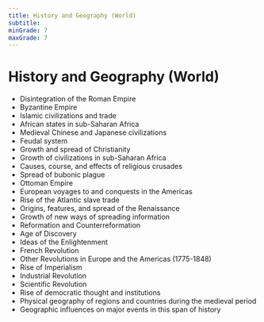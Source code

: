 ```yaml
---
title: History and Geography (World)
subtitle: 
minGrade: 7
maxGrade: 7
---
```

# History and Geography (World)
* Disintegration of the Roman Empire
* Byzantine Empire
* Islamic civilizations and trade
* African states in sub-Saharan Africa
* Medieval Chinese and Japanese civilizations
* Feudal system
* Growth and spread of Christianity
* Growth of civilizations in sub-Saharan Africa
* Causes, course, and effects of religious crusades
* Spread of bubonic plague
* Ottoman Empire
* European voyages to and conquests in the Americas
* Rise of the Atlantic slave trade
* Origins, features, and spread of the Renaissance
* Growth of new ways of spreading information
* Reformation and Counterreformation
* Age of Discovery
* Ideas of the Enlightenment
* French Revolution
* Other Revolutions in Europe and the Americas (1775-1848)
* Rise of Imperialism
* Industrial Revolution
* Scientific Revolution
* Rise of democratic thought and institutions
* Physical geography of regions and countries during the medieval period
* Geographic influences on major events in this span of history